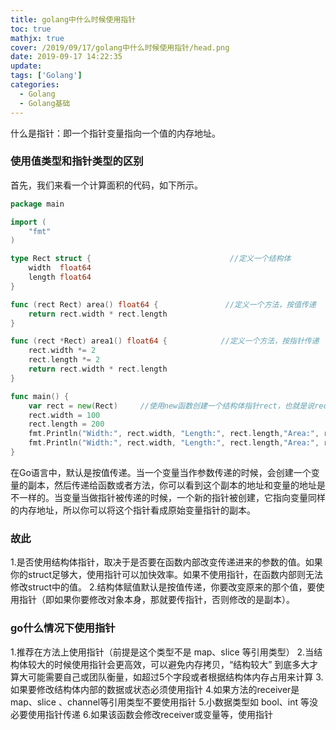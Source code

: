 ```yaml
---
title: golang中什么时候使用指针
toc: true
mathjx: true
cover: /2019/09/17/golang中什么时候使用指针/head.png
date: 2019-09-17 14:22:35
update:
tags: ['Golang']
categories:
  - Golang
  - Golang基础
---
```

什么是指针：即一个指针变量指向一个值的内存地址。

### 使用值类型和指针类型的区别
首先，我们来看一个计算面积的代码，如下所示。

```Go
package main

import (
	"fmt"
)

type Rect struct {                               //定义一个结构体
    width  float64
    length float64
}

func (rect Rect) area() float64 {               //定义一个方法，按值传递
	return rect.width * rect.length
}

func (rect *Rect) area1() float64 {            //定义一个方法，按指针传递
    rect.width *= 2
    rect.length *= 2
    return rect.width * rect.length
}

func main() {
    var rect = new(Rect)     //使用new函数创建一个结构体指针rect，也就是说rect的类型是*Rect
    rect.width = 100
    rect.length = 200
    fmt.Println("Width:", rect.width, "Length:", rect.length,"Area:", rect.area())  //通过结构体指针类型的变量调用area()方法
    fmt.Println("Width:", rect.width, "Length:", rect.length,"Area:", rect.area1())
}
```
在Go语言中，默认是按值传递。当一个变量当作参数传递的时候，会创建一个变量的副本，然后传递给函数或者方法，你可以看到这个副本的地址和变量的地址是不一样的。当变量当做指针被传递的时候，一个新的指针被创建，它指向变量同样的内存地址，所以你可以将这个指针看成原始变量指针的副本。

### 故此
1.是否使用结构体指针，取决于是否要在函数内部改变传递进来的参数的值。如果你的struct足够大，使用指针可以加快效率。如果不使用指针，在函数内部则无法修改struct中的值。
2.结构体赋值默认是按值传递，你要改变原来的那个值，要使用指针（即如果你要修改对象本身，那就要传指针，否则修改的是副本）。

### go什么情况下使用指针
1.推荐在方法上使用指针（前提是这个类型不是 map、slice 等引用类型）
2.当结构体较大的时候使用指针会更高效，可以避免内存拷贝，“结构较大” 到底多大才算大可能需要自己或团队衡量，如超过5个字段或者根据结构体内存占用来计算
3.如果要修改结构体内部的数据或状态必须使用指针
4.如果方法的receiver是map、slice 、channel等引用类型不要使用指针
5.小数据类型如 bool、int 等没必要使用指针传递
6.如果该函数会修改receiver或变量等，使用指针
